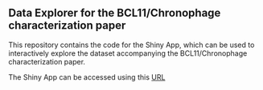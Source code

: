 ## Data Explorer for the BCL11/Chronophage characterization paper

This repository contains the code for the Shiny App, which can be used to interactively explore the dataset accompanying the BCL11/Chronophage characterization paper.

The Shiny App can be accessed using this [URL](https://shiny-portal.embl.de/shinyapps/app/16_IntestiMap)

